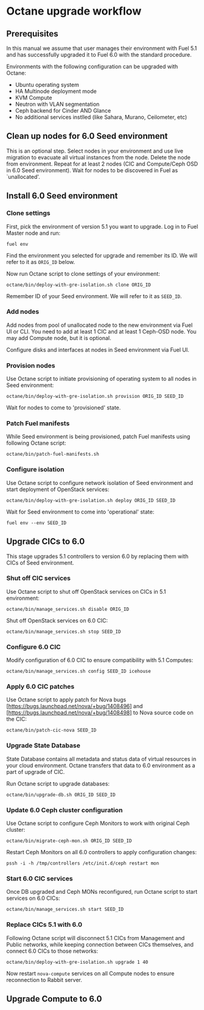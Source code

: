 # Octane upgrade workflow

## Prerequisites

In this manual we assume that user manages their environment with Fuel 5.1 and
has successfully upgraded it to Fuel 6.0 with the standard procedure.

Environments with the following configuration can be upgraded with Octane:

- Ubuntu operating system
- HA Multinode deployment mode
- KVM Compute
- Neutron with VLAN segmentation
- Ceph backend for Cinder AND Glance
- No additional services instlled (like Sahara, Murano, Ceilometer, etc)

## Clean up nodes for 6.0 Seed environment

This is an optional step. Select nodes in your environment and use live
migration to evacuate all virtual instances from the node. Delete the node from
environment. Repeat for at least 2 nodes (CIC and Compute/Ceph OSD in 6.0 Seed
environment). Wait for nodes to be discovered in Fuel as `unallocated'.

## Install 6.0 Seed environment

### Clone settings

First, pick the environment of version 5.1 you want to upgrade. Log in to Fuel
Master node and run:

```
fuel env
````

Find the environment you selected for upgrade and remember its ID. We will refer
to it as `ORIG_ID` below.

Now run Octane script to clone settings of your environment:

```
octane/bin/deploy-with-gre-isolation.sh clone ORIG_ID
```

Remember ID of your Seed environment. We will refer to it as `SEED_ID`.

### Add nodes

Add nodes from pool of unallocated node to the new environment via Fuel UI or
CLI. You need to add at least 1 CIC and at least 1 Ceph-OSD node. You may add
Compute node, but it is optional.

Configure disks and interfaces at nodes in Seed environment via Fuel UI.

### Provision nodes

Use Octane script to initiate provisioning of operating system to all nodes in
Seed environment:

```
octane/bin/deploy-with-gre-isolation.sh provision ORIG_ID SEED_ID
```

Wait for nodes to come to 'provisioned' state.

### Patch Fuel manifests

While Seed environment is being provisioned, patch Fuel manifests using
following Octane script:

```
octane/bin/patch-fuel-manifests.sh
```

### Configure isolation

Use Octane script to configure network isolation of Seed environment and start
deployment of OpenStack services:

```
octane/bin/deploy-with-gre-isolation.sh deploy ORIG_ID SEED_ID
```

Wait for Seed environment to come into 'operational' state:

```
fuel env --env SEED_ID
```

## Upgrade CICs to 6.0

This stage upgrades 5.1 controllers to version 6.0 by replacing them
with CICs of Seed environment.

### Shut off CIC services

Use Octane script to shut off OpenStack services on CICs in 5.1
environment:

```
octane/bin/manage_services.sh disable ORIG_ID
```

Shut off OpenStack services on 6.0 CIC:

```
octane/bin/manage_services.sh stop SEED_ID
```

### Configure 6.0 CIC

Modify configuration of 6.0 CIC to ensure compatibility with 5.1 Computes:

```
octane/bin/manage_services.sh config SEED_ID icehouse
```

### Apply 6.0 CIC patches

Use Octane script to apply patch for Nova bugs
[https://bugs.launchpad.net/nova/+bug/1408496] and
[https://bugs.launchpad.net/nova/+bug/1408498] to Nova source code on the CIC:

```
octane/bin/patch-cic-nova SEED_ID
```

### Upgrade State Database

State Database contains all metadata and status data of virtual resources in
your cloud environment. Octane transfers that data to 6.0 environment as a part
of upgrade of CIC.

Run Octane script to upgrade databases:

```
octane/bin/upgrade-db.sh ORIG_ID SEED_ID
```

### Update 6.0 Ceph cluster configuration

Use Octane script to configure Ceph Monitors to work with original Ceph cluster:

```
octane/bin/migrate-ceph-mon.sh ORIG_ID SEED_ID
```

Restart Ceph Monitors on all 6.0 controllers to apply configuration changes:

```
pssh -i -h /tmp/controllers /etc/init.d/ceph restart mon
```

### Start 6.0 CIC services

Once DB upgraded and Ceph MONs reconfigured, run Octane script to start services
on 6.0 CICs:

```
octane/bin/manage_services.sh start SEED_ID
```

### Replace CICs 5.1 with 6.0

Following Octane script will disconnect 5.1 CICs from Management and Public
networks, while keeping connection between CICs themselves, and connect 6.0 CICs
to those networks:

```
octane/bin/deploy-with-gre-isolation.sh upgrade 1 40
```

Now restart `nova-compute` services on all Compute nodes to ensure reconnection
to Rabbit server.

## Upgrade Compute to 6.0


